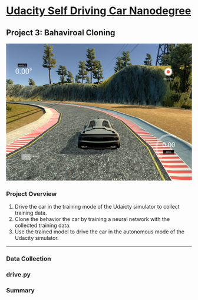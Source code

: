 # [Udacity Self Driving Car Nanodegree](https://www.udacity.com/drive)

## Project 3: Bahaviroal Cloning

![ScreenShot](simulator.jpeg)

### Project Overview

1. Drive the car in the training mode of the Udaicty simulator to collect training data. 
2. Clone the behavior the car by training a neural network with the collected training data.
3. Use the trained model to drive the car in the autonomous mode of the Udacity simulator.

---

### Data Collection



### drive.py

### Summary
